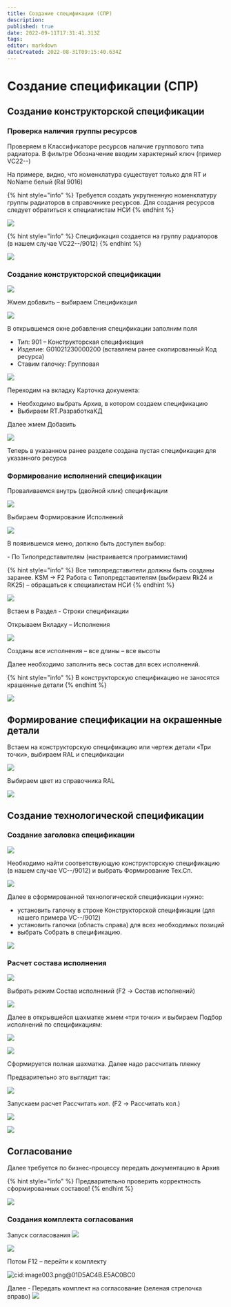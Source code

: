 ```yaml
---
title: Создание спецификации (СПР)
description: 
published: true
date: 2022-09-11T17:31:41.313Z
tags: 
editor: markdown
dateCreated: 2022-08-31T09:15:40.634Z
---
```

# Создание спецификации (СПР)

## Создание конструкторской спецификации

### Проверка наличия группы ресурсов&#x20;

Проверяем в Классификаторе ресурсов наличие группового типа радиатора. В фильтре Обозначение вводим характерный ключ  (пример VC22--)

На примере, видно, что номенклатура существует только для RT и NoName белый (Ral 9016)

{% hint style="info" %}
Требуется создать укрупненную номенклатуру группы радиаторов в справочнике ресурсов. Для создания ресурсов следует обратиться к специалистам НСИ
{% endhint %}

![](<../../assets/1 (112).png>)

{% hint style="info" %}
Спецификация создается на группу радиаторов (в нашем случае VC22--/9012)
{% endhint %}

![](<../../assets/3 (9).png>)

### Создание конструкторской спецификации

![](<../../assets/5 (7).png>)

Жмем добавить – выбираем Спецификация

![](<../../assets/6 (12).png>)

В открывшемся окне добавления спецификации заполним поля

* Тип: 901 – Конструкторская спецификация
* Изделие: G01021230000200 (вставляем ранее скопированный Код ресурса)
* Ставим галочку: Групповая

![](<../../assets/7 (52).png>)

Переходим на вкладку Карточка документа:

* Необходимо выбрать Архив, в котором создаем спецификацию
* Выбираем RT.РазработкаКД

Далее жмем Добавить

![](<../../assets/8 (37).png>)

Теперь в указанном ранее разделе создана пустая спецификация для указанного ресурса

### Формирование исполнений спецификации

Проваливаемся внутрь (двойной клик) спецификации

![](<../../assets/9 (12).png>)

Выбираем Формирование Исполнений

![](<../../assets/10 (4).png>)

В появившемся меню, должно быть доступен выбор:

\- По Типопредставителям (настраивается программистами)

{% hint style="info" %}
Все типопредставители должны быть созданы заранее. KSM -> F2 Работа с Типопредставителям (выбираем Rk24 и RK25) – обращаться к специалистам НСИ
{% endhint %}

![](<../../assets/11 (8).png>)

Встаем в Раздел - Строки спецификации

Открываем Вкладку – Исполнения

![](<../../assets/12 (25).png>)

Созданы все исполнения – все длины – все высоты

Далее необходимо заполнить весь состав для всех исполнений.

{% hint style="info" %}
В конструкторскую спецификацию не заносятся крашенные детали
{% endhint %}

![](<../../assets/13 (5).png>)

## Формирование спецификации на окрашенные детали

Встаем на конструкторскую спецификацию или чертеж детали «Три точки», выбираем RAL и спецификации

![](<../../assets/14 (7).png>)

Выбираем цвет из справочника RAL

![](<../../assets/15 (18).png>)

## Создание технологической спецификации

### Создание заголовка спецификации

![](<../../assets/16 (16).png>)

Необходимо найти соответствующую конструкторскую спецификацию (в нашем случае VC--/9012) и выбрать Формирование Тех.Сп.

![](<../../assets/17 (14).png>)

Далее в сформированной технологической спецификации нужно:

* установить галочку в строке Конструкторской спецификации (для нашего примера VC--/9012)
* установить галочки (область справа) для всех необходимых позиций
* выбрать Собрать в спецификацию.

![](<../../assets/18 (12).png>)

### Расчет состава исполнения

![](<../../assets/19 (7).png>)

Выбрать режим Состав исполнений (F2 -> Состав исполнений)

![](<../../assets/20 (7).png>)

Далее в открывшейся шахматке жмем «три точки» и выбираем Подбор исполнений по спецификациям:

![](<../../assets/21 (6).png>)

![](<../../assets/22 (3).png>)

Сформируется полная шахматка. Далее надо рассчитать пленку

Предварительно это выглядит так:

![](<../../assets/23 (1).png>)

Запускаем расчет Рассчитать кол. (F2 -> Рассчитать кол.)

![](<../../assets/24 (7).png>)

![](<../../assets/25 (1).png>)

## Согласование&#x20;

Далее требуется по бизнес-процессу передать документацию в Архив

{% hint style="info" %}
Предварительно проверить корректность сформированных составов!
{% endhint %}

![](<../../assets/30 (1).png>)

### Создания комплекта согласования

Запуск согласования ![](<../../assets/31 (2).png>)

![](<../../assets/32 (2).png>)

Потом F12 – перейти к комплекту

![cid:image003.png@01D5AC4B.E5AC0BC0](<../../assets/34 (1).png>)

Далее - Передать комплект на согласование (зеленая стрелочка вправо) ![](<../../assets/35 (4).png>)
